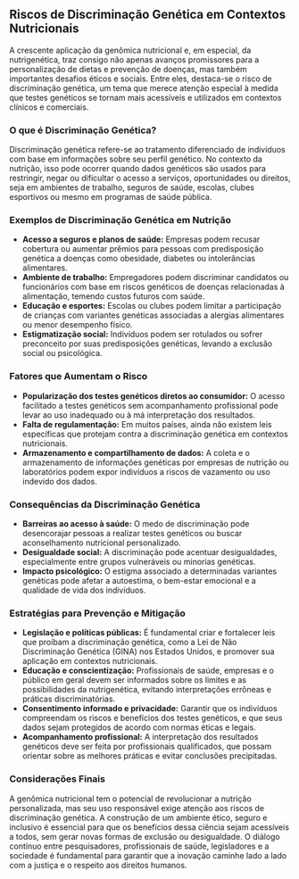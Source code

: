
## Riscos de Discriminação Genética em Contextos Nutricionais

A crescente aplicação da genômica nutricional e, em especial, da nutrigenética, traz consigo não apenas avanços promissores para a personalização de dietas e prevenção de doenças, mas também importantes desafios éticos e sociais. Entre eles, destaca-se o risco de discriminação genética, um tema que merece atenção especial à medida que testes genéticos se tornam mais acessíveis e utilizados em contextos clínicos e comerciais.

### O que é Discriminação Genética?

Discriminação genética refere-se ao tratamento diferenciado de indivíduos com base em informações sobre seu perfil genético. No contexto da nutrição, isso pode ocorrer quando dados genéticos são usados para restringir, negar ou dificultar o acesso a serviços, oportunidades ou direitos, seja em ambientes de trabalho, seguros de saúde, escolas, clubes esportivos ou mesmo em programas de saúde pública.

### Exemplos de Discriminação Genética em Nutrição

- **Acesso a seguros e planos de saúde:** Empresas podem recusar cobertura ou aumentar prêmios para pessoas com predisposição genética a doenças como obesidade, diabetes ou intolerâncias alimentares.
- **Ambiente de trabalho:** Empregadores podem discriminar candidatos ou funcionários com base em riscos genéticos de doenças relacionadas à alimentação, temendo custos futuros com saúde.
- **Educação e esportes:** Escolas ou clubes podem limitar a participação de crianças com variantes genéticas associadas a alergias alimentares ou menor desempenho físico.
- **Estigmatização social:** Indivíduos podem ser rotulados ou sofrer preconceito por suas predisposições genéticas, levando a exclusão social ou psicológica.

### Fatores que Aumentam o Risco

- **Popularização dos testes genéticos diretos ao consumidor:** O acesso facilitado a testes genéticos sem acompanhamento profissional pode levar ao uso inadequado ou à má interpretação dos resultados.
- **Falta de regulamentação:** Em muitos países, ainda não existem leis específicas que protejam contra a discriminação genética em contextos nutricionais.
- **Armazenamento e compartilhamento de dados:** A coleta e o armazenamento de informações genéticas por empresas de nutrição ou laboratórios podem expor indivíduos a riscos de vazamento ou uso indevido dos dados.

### Consequências da Discriminação Genética

- **Barreiras ao acesso à saúde:** O medo de discriminação pode desencorajar pessoas a realizar testes genéticos ou buscar aconselhamento nutricional personalizado.
- **Desigualdade social:** A discriminação pode acentuar desigualdades, especialmente entre grupos vulneráveis ou minorias genéticas.
- **Impacto psicológico:** O estigma associado a determinadas variantes genéticas pode afetar a autoestima, o bem-estar emocional e a qualidade de vida dos indivíduos.

### Estratégias para Prevenção e Mitigação

- **Legislação e políticas públicas:** É fundamental criar e fortalecer leis que proíbam a discriminação genética, como a Lei de Não Discriminação Genética (GINA) nos Estados Unidos, e promover sua aplicação em contextos nutricionais.
- **Educação e conscientização:** Profissionais de saúde, empresas e o público em geral devem ser informados sobre os limites e as possibilidades da nutrigenética, evitando interpretações errôneas e práticas discriminatórias.
- **Consentimento informado e privacidade:** Garantir que os indivíduos compreendam os riscos e benefícios dos testes genéticos, e que seus dados sejam protegidos de acordo com normas éticas e legais.
- **Acompanhamento profissional:** A interpretação dos resultados genéticos deve ser feita por profissionais qualificados, que possam orientar sobre as melhores práticas e evitar conclusões precipitadas.

### Considerações Finais

A genômica nutricional tem o potencial de revolucionar a nutrição personalizada, mas seu uso responsável exige atenção aos riscos de discriminação genética. A construção de um ambiente ético, seguro e inclusivo é essencial para que os benefícios dessa ciência sejam acessíveis a todos, sem gerar novas formas de exclusão ou desigualdade. O diálogo contínuo entre pesquisadores, profissionais de saúde, legisladores e a sociedade é fundamental para garantir que a inovação caminhe lado a lado com a justiça e o respeito aos direitos humanos.
```
